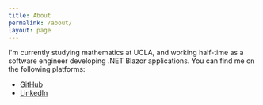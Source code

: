```yaml
---
title: About
permalink: /about/
layout: page
---
```


I'm currently studying mathematics at UCLA, and working half-time as a software
engineer developing .NET Blazor applications. You can find me on the following
platforms:

- [GitHub](https://github.com/MarkusG)
- [LinkedIn](https://www.linkedin.com/in/mark-gross-a73266173/)
